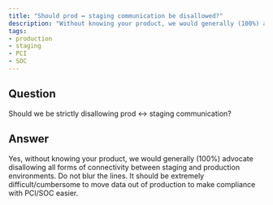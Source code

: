 ```yaml
---
title: "Should prod ↔ staging communication be disallowed?"
description: "Without knowing your product, we would generally (100%) advocate disallowing all forms of connectivity between staging and production environments."
tags:
- production
- staging
- PCI
- SOC
---
```


## Question

Should we be strictly disallowing prod ↔ staging communication?

## Answer

Yes, without knowing your product, we would generally (100%) advocate disallowing all forms of connectivity between staging and production environments. Do not blur the lines. It should be extremely difficult/cumbersome to move data out of production to make compliance with PCI/SOC easier.
